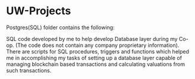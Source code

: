 # UW-Projects


Postgres(SQL) folder contains the following:

SQL code developed by me to help develop Database layer during my Co-op. (The code does not contain any company proprietary information). 
There are scripts for SQL procedures, triggers and functions which helped me in accomplishing my tasks of setting up a database layer capable of managing blockchain based transactions and calculating valuations from such transactions.


